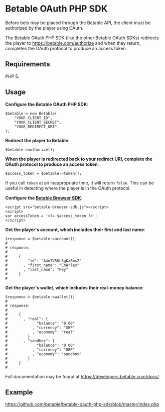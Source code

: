 Betable OAuth PHP SDK
=====================

Before bets may be placed through the Betable API, the client must be authorized by the player using OAuth.

The Betable OAuth PHP SDK (like the other Betable OAuth SDKs) redirects the player to <https://betable.com/authorize> and when they return, completes the OAuth protocol to produce an access token.

Requirements
------------

PHP 5.

Usage
-----

**Configure the Betable OAuth PHP SDK**:

    $betable = new Betable(
        "YOUR_CLIENT_ID",
        "YOUR_CLIENT_SECRET",
        "YOUR_REDIRECT_URI"
    );

**Redirect the player to Betable**:

    $betable->authorize();

**When the player is redirected back to your redirect URI, complete the OAuth protocol to produce an access token**:

    $access_token = $betable->token();

If you call `token` at an inappropriate time, it will return `false`.  This can be useful in detecting where the player is in the OAuth protocol.

**Configure the [Betable Browser SDK](https://github.com/betable/betable-browser-sdk)**:

    <script src="betable-browser-sdk.js"></script>
    <script>
    var accessToken = '<?= $access_token ?>';
    </script>

**Get the player's account, which includes their first and last name**:

    $response = $betable->account();
    #
    # response:
    #
    #     {
    #         "id": "A4n7V5UL3gKx8ms2"
    #       , "first_name": "Charles"
    #       , "last_name": "Fey"
    #     }
    #

**Get the player's wallet, which includes their real-money balance**:

    $response = $betable->wallet();
    #
    # response:
    #
    #     {
    #       , "real": {
    #             "balance": "0.00"
    #           , "currency": "GBP"
    #           , "economy": "real"
    #         }
    #       , "sandbox": {
    #             "balance": "0.00"
    #           , "currency": "GBP"
    #           , "economy": "sandbox"
    #         }
    #     }
    #

Full documentation may be found at <https://developers.betable.com/docs/>.

Example
-------

<https://github.com/betable/betable-oauth-php-sdk/blob/master/index.php>
